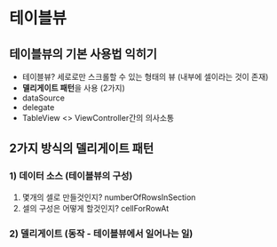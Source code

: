 # 테이블뷰
## 테이블뷰의 기본 사용법 익히기
- 테이블뷰? 세로로만 스크롤할 수 있는 형태의 뷰 (내부에 셀이라는 것이 존재)
- **델리게이트 패턴**을 사용 (2가지)
- dataSource
- delegate
- TableView <> ViewController간의 의사소통

## 2가지 방식의 델리게이트 패턴
### 1) 데이터 소스 (테이블뷰의 구성)
1) 몇개의 셀로 만들것인지? numberOfRowsInSection
2) 셀의 구성은 어떻게 할것인지? cellForRowAt
### 2) 델리게이트 (동작 - 테이블뷰에서 일어나는 일)
